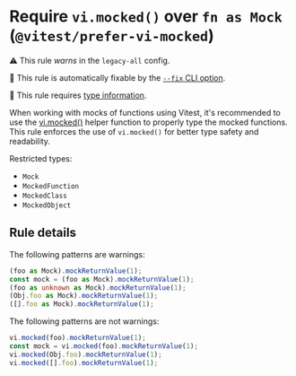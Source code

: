 # Require `vi.mocked()` over `fn as Mock` (`@vitest/prefer-vi-mocked`)

⚠️ This rule _warns_ in the `legacy-all` config.

🔧 This rule is automatically fixable by the [`--fix` CLI option](https://eslint.org/docs/latest/user-guide/command-line-interface#--fix).

💭 This rule requires [type information](https://typescript-eslint.io/linting/typed-linting).

<!-- end auto-generated rule header -->

When working with mocks of functions using Vitest, it's recommended to use the
[vi.mocked()](https://vitest.dev/api/vi.html#vi-mocked) helper function to properly type the mocked functions.
This rule enforces the use of `vi.mocked()` for better type safety and readability.

Restricted types:

- `Mock`
- `MockedFunction`
- `MockedClass`
- `MockedObject`

## Rule details

The following patterns are warnings:

```typescript
(foo as Mock).mockReturnValue(1);
const mock = (foo as Mock).mockReturnValue(1);
(foo as unknown as Mock).mockReturnValue(1);
(Obj.foo as Mock).mockReturnValue(1);
([].foo as Mock).mockReturnValue(1);
```

The following patterns are not warnings:

```js
vi.mocked(foo).mockReturnValue(1);
const mock = vi.mocked(foo).mockReturnValue(1);
vi.mocked(Obj.foo).mockReturnValue(1);
vi.mocked([].foo).mockReturnValue(1);
```